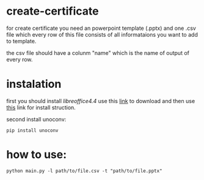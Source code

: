 # create-certificate

for create certificate you need an powerpoint template (.pptx) and one .csv file which every row of this file consists of all informataions you want to add to template.

the csv file should have a colunm "name" which is the name of output of every row.

# instalation
first you should install *libreoffice4.4* use this [link](https://downloadarchive.documentfoundation.org/libreoffice/old/4.4.7.2/deb/x86_64/) to download and then use [this](https://sourcedigit.com/14874-install-libreoffice-4-4-ubuntu-14-04/) link for install struction.

second install unoconv:
```
pip install unoconv
```

# how to use:
```
python main.py -l path/to/file.csv -t "path/to/file.pptx"
```
